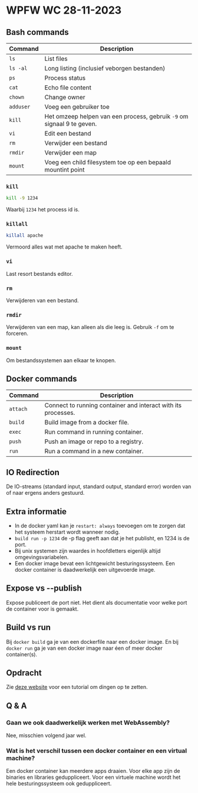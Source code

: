 # WPFW WC 28-11-2023
## Bash commands
Command  | Description
---------|------------
`ls`     | List files
`ls -al` | Long listing (inclusief veborgen bestanden)
`ps`     | Process status
`cat`    | Echo file content
`chown`  | Change owner
`adduser`| Voeg een gebruiker toe
`kill`   | Het omzeep helpen van een process, gebruik `-9` om signaal 9 te geven.
`vi`     | Edit een bestand
`rm`     | Verwijder een bestand
`rmdir`  | Verwijder een map
`mount`  | Voeg een child filesystem toe op een bepaald mountint point

### `kill`
```bash
kill -9 1234
```
Waarbij `1234` het process id is.

### `killall`
```bash
killall apache
```
Vermoord alles wat met apache te maken heeft.

### `vi`
Last resort bestands editor.

### `rm`
Verwijderen van een bestand.

### `rmdir`
Verwijderen van een map, kan alleen als die leeg is. Gebruik `-f` om te forceren.

### `mount`
Om bestandssystemen aan elkaar te knopen.

## Docker commands
Command  | Description
---------|------------
`attach` | Connect to running container and interact with its processes.
`build`  | Build image from a docker file.
`exec`   | Run command in running container.
`push`   | Push an image or repo to a registry.
`run`    | Run a command in a new container.

## IO Redirection
De IO-streams (standard input, standard output, standard error) worden van of naar ergens anders gestuurd.

## Extra informatie
- In de docker yaml kan je `restart: always` toevoegen om te zorgen dat het systeem herstart wordt wanneer nodig.
- `build run -p 1234` de -p flag geeft aan dat je het publisht, en 1234 is de port.
- Bij unix systemen zijn waardes in hoofdletters eigenlijk altijd omgevingsvariabelen.
- Een docker image bevat een lichtgewicht besturingssysteem. Een docker container is daadwerkelijk een uitgevoerde image.

## Expose vs --publish
Expose publiceert de port niet. Het dient als documentatie voor welke port de container voor is gemaakt.

## Build vs run
Bij `docker build` ga je van een dockerfile naar een docker image. En bij `docker run` ga je van een docker image naar éen of meer docker container(s).

## Opdracht
Zie [deze website](https://www.ezzylearning.net/tutorial/dockerize-asp-net-core-api-and-sql-server) voor een tutorial om dingen op te zetten.

## Q & A
### Gaan we ook daadwerkelijk werken met WebAssembly?
Nee, misschien volgend jaar wel.
### Wat is het verschil tussen een docker container en een virtual machine?
Een docker container kan meerdere apps draaien. Voor elke app zijn de binaries en libraries geduppliceert. Voor een virtuele machine wordt het hele besturingssysteem ook geduppliceert.
